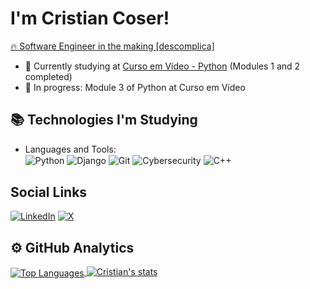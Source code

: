 # I'm Cristian Coser! 

[🔥 Software Engineer in the making [descomplica]](https://descomplica.com.br/faculdade/)
- 🔭 Currently studying at [Curso em Vídeo - Python](https://www.cursoemvideo.com/) (Modules 1 and 2 completed)
- 🔬 In progress: Module 3 of Python at Curso em Vídeo

## 📚 Technologies I'm Studying

- Languages and Tools:  
<img align="center" alt="Python" src="https://img.shields.io/badge/Python-14354C?style=for-the-badge&logo=python&logoColor=white"> <img align="center" alt="Django" src="https://img.shields.io/badge/Django-092E20?style=for-the-badge&logo=django&logoColor=white"> <img align="center" alt="Git" src="https://img.shields.io/badge/Git-E34F26?style=for-the-badge&logo=git&logoColor=white"> <img align="center" alt="Cybersecurity" src="https://img.shields.io/badge/Cybersecurity-000000?style=for-the-badge&logo=shield&logoColor=white"> <img align="center" alt="C++" src="https://img.shields.io/badge/C++-00599C?style=for-the-badge&logo=c%2B%2B&logoColor=white">

## Social Links
[![LinkedIn](https://img.shields.io/badge/LinkedIn-0077B5?style=for-the-badge&logo=linkedin&logoColor=white)](https://www.linkedin.com/in/tiago-cristian-coser-207617356/) [![X](https://img.shields.io/badge/X-000000?style=for-the-badge&logo=x&logoColor=white)](https://x.com/criscoserr)

## ⚙️ GitHub Analytics

<a href="https://github.com/criscoser" target="_blank">  
  <img align="center" src="https://github-readme-stats.vercel.app/api/top-langs/?username=criscoser&layout=compact&theme=dracula" alt="Top Languages"/>  
</a>  

<a href="https://github.com/criscoser" target="_blank">  
  <img align="top" src="https://github-readme-stats.vercel.app/api?username=criscoser&show_icons=true&theme=dracula" alt="Cristian's stats"/>  
</a>
